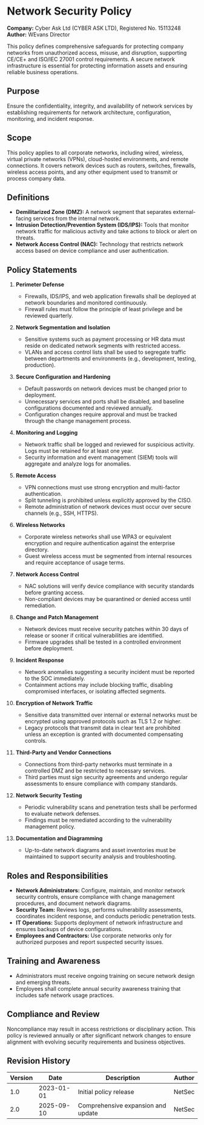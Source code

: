 # Network Security Policy

**Company:** Cyber Ask Ltd (CYBER ASK LTD), Registered No. 15113248  
**Author:** WEvans Director

This policy defines comprehensive safeguards for protecting company networks from unauthorized access, misuse, and disruption, supporting CE/CE+ and ISO/IEC 27001 control requirements. A secure network infrastructure is essential for protecting information assets and ensuring reliable business operations.

## Purpose

Ensure the confidentiality, integrity, and availability of network services by establishing requirements for network architecture, configuration, monitoring, and incident response.

## Scope

This policy applies to all corporate networks, including wired, wireless, virtual private networks (VPNs), cloud-hosted environments, and remote connections. It covers network devices such as routers, switches, firewalls, wireless access points, and any other equipment used to transmit or process company data.

## Definitions

- **Demilitarized Zone (DMZ):** A network segment that separates external-facing services from the internal network.
- **Intrusion Detection/Prevention System (IDS/IPS):** Tools that monitor network traffic for malicious activity and take actions to block or alert on threats.
- **Network Access Control (NAC):** Technology that restricts network access based on device compliance and user authentication.

## Policy Statements

1. **Perimeter Defense**
   - Firewalls, IDS/IPS, and web application firewalls shall be deployed at network boundaries and monitored continuously.
   - Firewall rules must follow the principle of least privilege and be reviewed quarterly.

2. **Network Segmentation and Isolation**
   - Sensitive systems such as payment processing or HR data must reside on dedicated network segments with restricted access.
   - VLANs and access control lists shall be used to segregate traffic between departments and environments (e.g., development, testing, production).

3. **Secure Configuration and Hardening**
   - Default passwords on network devices must be changed prior to deployment.
   - Unnecessary services and ports shall be disabled, and baseline configurations documented and reviewed annually.
   - Configuration changes require approval and must be tracked through the change management process.

4. **Monitoring and Logging**
   - Network traffic shall be logged and reviewed for suspicious activity. Logs must be retained for at least one year.
   - Security information and event management (SIEM) tools will aggregate and analyze logs for anomalies.

5. **Remote Access**
   - VPN connections must use strong encryption and multi-factor authentication.
   - Split tunneling is prohibited unless explicitly approved by the CISO.
   - Remote administration of network devices must occur over secure channels (e.g., SSH, HTTPS).

6. **Wireless Networks**
   - Corporate wireless networks shall use WPA3 or equivalent encryption and require authentication against the enterprise directory.
   - Guest wireless access must be segmented from internal resources and require acceptance of usage terms.

7. **Network Access Control**
   - NAC solutions will verify device compliance with security standards before granting access.
   - Non-compliant devices may be quarantined or denied access until remediation.

8. **Change and Patch Management**
   - Network devices must receive security patches within 30 days of release or sooner if critical vulnerabilities are identified.
   - Firmware upgrades shall be tested in a controlled environment before deployment.

9. **Incident Response**
   - Network anomalies suggesting a security incident must be reported to the SOC immediately.
   - Containment actions may include blocking traffic, disabling compromised interfaces, or isolating affected segments.

10. **Encryption of Network Traffic**
    - Sensitive data transmitted over internal or external networks must be encrypted using approved protocols such as TLS 1.2 or higher.
    - Legacy protocols that transmit data in clear text are prohibited unless an exception is granted with documented compensating controls.

11. **Third-Party and Vendor Connections**
    - Connections from third-party networks must terminate in a controlled DMZ and be restricted to necessary services.
    - Third parties must sign security agreements and undergo regular assessments to ensure compliance with company standards.

12. **Network Security Testing**
    - Periodic vulnerability scans and penetration tests shall be performed to evaluate network defenses.
    - Findings must be remediated according to the vulnerability management policy.

13. **Documentation and Diagramming**
    - Up-to-date network diagrams and asset inventories must be maintained to support security analysis and troubleshooting.

## Roles and Responsibilities

- **Network Administrators:** Configure, maintain, and monitor network security controls, ensure compliance with change management procedures, and document network diagrams.
- **Security Team:** Reviews logs, performs vulnerability assessments, coordinates incident response, and conducts periodic penetration tests.
- **IT Operations:** Supports deployment of network infrastructure and ensures backups of device configurations.
- **Employees and Contractors:** Use corporate networks only for authorized purposes and report suspected security issues.

## Training and Awareness

- Administrators must receive ongoing training on secure network design and emerging threats.
- Employees shall complete annual security awareness training that includes safe network usage practices.

## Compliance and Review

Noncompliance may result in access restrictions or disciplinary action. This policy is reviewed annually or after significant network changes to ensure alignment with evolving security requirements and business objectives.

## Revision History

| Version | Date       | Description                        | Author |
| ------- | ---------- | ---------------------------------- | ------ |
| 1.0     | 2023-01-01 | Initial policy release             | NetSec |
| 2.0     | 2025-09-10 | Comprehensive expansion and update | NetSec |
